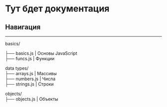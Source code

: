 # Тут бдет документация
## Навигация
<hr>
basics/

├── basics.js | Основы JavaScript<br>
├── funcs.js  | Функции<br>

data types/<br>
├── arrays.js | Массивы<br>
├── numbers.js | Числа<br>
├── strings.js | Строки<br>


objects/<br>
├── objects.js | Объекты<br>